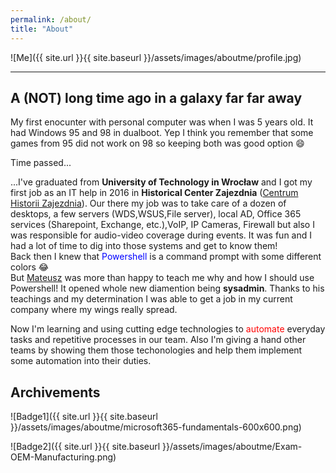 ```yaml
---
permalink: /about/
title: "About"
---
```


![Me]({{ site.url }}{{ site.baseurl }}/assets/images/aboutme/profile.jpg)

---
## A (NOT) long time ago in a galaxy far far away

My first enocunter with personal computer was when I was 5 years old. It had Windows 95 and 98 in dualboot. Yep I think you remember that some games from 95 did not work on 98 so keeping both was good option 😄

Time passed...

...I've graduated from **University of Technology in Wrocław** and I got my first job as an IT help in 2016 in **Historical Center Zajezdnia** ([Centrum Historii Zajezdnia](https://www.zajezdnia.org)). Our there my job was to take care of a dozen of desktops, a few servers (WDS,WSUS,File server), local AD, Office 365 services (Sharepoint, Exchange, etc.),VoIP, IP Cameras, Firewall but also I was responsible for audio-video coverage during events. It was fun and I had a lot of time to dig into those systems and get to know them! <br>Back then I knew that <span style="color:blue">Powershell</span> is a command prompt with some different colors 😂<br>
But [Mateusz](https://www.mczerniawski.pl) was more than happy to teach me why and how I should use Powershell! It opened whole new diamention being **sysadmin**. Thanks to his teachings and my determination I was able to get a job in my current company where my wings really spread.

Now I'm learning and using cutting edge technologies to <span style="color:red">automate</span> everyday tasks and repetitive processes in our team. Also I'm giving a hand other teams by showing them those techonologies and help them implement some automation into their duties. 

## Archivements

![Badge1]({{ site.url }}{{ site.baseurl }}/assets/images/aboutme/microsoft365-fundamentals-600x600.png)

![Badge2]({{ site.url }}{{ site.baseurl }}/assets/images/aboutme/Exam-OEM-Manufacturing.png)